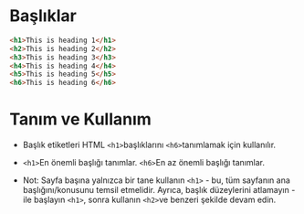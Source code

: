 # Başlıklar

```html
<h1>This is heading 1</h1>
<h2>This is heading 2</h2>
<h3>This is heading 3</h3>
<h4>This is heading 4</h4>
<h5>This is heading 5</h5>
<h6>This is heading 6</h6>
```
# Tanım ve Kullanım
+ Başlık etiketleri HTML ``<h1>``başlıklarını ``<h6>``tanımlamak için kullanılır.

+ ``<h1>``En önemli başlığı tanımlar. ``<h6>``En az önemli başlığı tanımlar.

+ Not: Sayfa başına yalnızca bir tane kullanın ``<h1>`` - bu, tüm sayfanın ana başlığını/konusunu temsil etmelidir. Ayrıca, başlık düzeylerini atlamayın - ile başlayın ``<h1>``, sonra kullanın ``<h2>``ve benzeri şekilde devam edin.
